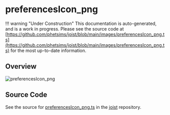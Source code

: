 # preferencesIcon_png

!!! warning "Under Construction"
    This documentation is auto-generated, and is a work in progress. Please see the source code at
    [https://github.com/phetsims/joist/blob/main/images/preferencesIcon_png.ts](https://github.com/phetsims/joist/blob/main/images/preferencesIcon_png.ts) for the most up-to-date information.

## Overview



<img id="doc-image" alt="preferencesIcon_png">
<script type="module">
import { preferencesIcon_png } from '/lib/scenerystack.esm.min.js';

if ( preferencesIcon_png instanceof HTMLImageElement ) {
  document.querySelector( '#doc-image' ).src = preferencesIcon_png.src;
}
else if ( Array.isArray( preferencesIcon_png ) ) {
  document.querySelector( '#doc-image' ).src = preferencesIcon_png[ 0 ].url;
}
</script>




## Source Code

See the source for [preferencesIcon_png.ts](https://github.com/phetsims/joist/blob/main/images/preferencesIcon_png.ts) in the [joist](https://github.com/phetsims/joist) repository.
